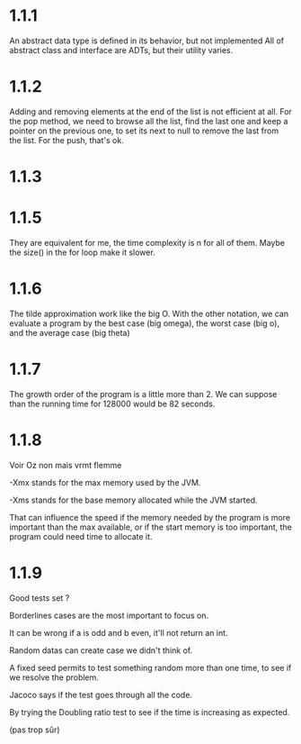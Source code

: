 # **1.1.1**
An abstract data type is defined in its behavior, but not implemented
All of abstract class and interface are ADTs, but their utility varies.

# **1.1.2**
Adding and removing elements at the end of the list is not efficient at all.
For the pop method, we need to browse all the list, find the last one and keep a pointer on the previous one,
to set its next to null to remove the last from the list.
For the push, that's ok.

# **1.1.3**

# **1.1.5**
They are equivalent for me, the time complexity is n for all of them.
Maybe the size() in the for loop make it slower.

# **1.1.6**
The tilde approximation work like the big O.
With the other notation, we can evaluate a program by the best case (big omega),
the worst case (big o), and the average case (big theta)

# **1.1.7**
The growth order of the program is a little more than 2. We can suppose than the running time for 128000 would be 82 seconds.

# **1.1.8**
Voir Oz non mais vrmt flemme

-Xmx stands for the max memory used by the JVM.

-Xms stands for the base memory allocated while the JVM started.

That can influence the speed if the memory needed by the program is more important than the max available, or if the start memory is too important, the program could need time to allocate it.

# **1.1.9**
Good tests set ?

Borderlines cases are the most important to focus on.

It can be wrong if a is odd and b even, it'll not return an int.

Random datas can create case we didn't think of.

A fixed seed permits to test something random more than one time, to see if we resolve the problem.

Jacoco says if the test goes through all the code.

By trying the Doubling ratio test to see if the time is increasing as expected.

(pas trop sûr)